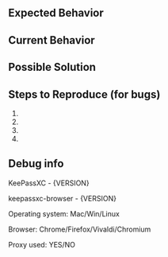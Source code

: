 <!--- Provide a general summary of the issue in the title above -->
## Expected Behavior
<!--- If you're describing a bug, tell us what should happen -->
<!--- If you're suggesting a change/improvement, tell us how it should work -->


## Current Behavior
<!--- If describing a bug, tell us what happens instead of the expected behavior -->
<!--- If suggesting a change/improvement, explain the difference from the current behavior -->


## Possible Solution
<!--- Not obligatory, but suggest a fix/reason for the bug, -->
<!--- or ideas how to implement the addition or change -->


## Steps to Reproduce (for bugs)
<!--- Provide a link to a live example, or an unambiguous set of steps to -->
<!--- reproduce this bug. Include code to reproduce, if relevant -->
1.
2.
3.
4.

## Debug info
<!--- Please copy/paste the browser's JavaScript console messages and errors here -->
KeePassXC - {VERSION}

keepassxc-browser - {VERSION}

Operating system: Mac/Win/Linux

Browser: Chrome/Firefox/Vivaldi/Chromium

Proxy used: YES/NO
